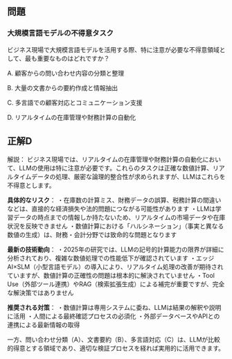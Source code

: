 ## 問題
### 大規模言語モデルの不得意タスク
ビジネス現場で大規模言語モデルを活用する際、特に注意が必要な不得意領域として、最も重要なものはどれですか？

A. 顧客からの問い合わせ内容の分類と整理

B. 大量の文書からの要約作成と情報抽出

C. 多言語での顧客対応とコミュニケーション支援

D. リアルタイムの在庫管理や財務計算の自動化

## 正解D

解説：
ビジネス現場では、リアルタイムの在庫管理や財務計算の自動化において、LLMの使用は特に注意が必要です。これらのタスクは正確な数値計算、リアルタイムデータの処理、厳密な論理的整合性が求められますが、LLMはこれらを不得意とします。

**具体的なリスク**：
・在庫数の計算ミス、財務データの誤算、税務計算の間違いなどは、直接的な経済損失や法的問題につながる可能性があります
・LLMは学習データの時点までの情報しか持たないため、リアルタイムの市場データや在庫状況を反映できません
・数値計算における「ハルシネーション」（事実と異なる数値の生成）は、財務・会計分野では致命的な問題となります

**最新の技術動向**：
・2025年の研究では、LLMの記号的計算能力の限界が詳細に分析されており、複雑な数値処理での性能低下が確認されています
・エッジAI×SLM（小型言語モデル）の導入により、リアルタイム処理の改善が期待されていますが、数値計算の正確性の問題は根本的に解決されていません
・Tool Use（外部ツール連携）やRAG（検索拡張生成）による補完が重要ですが、完全な解決策ではありません

**推奨される対策**：
・数値計算は専用システムに委ね、LLMは結果の解釈や説明に活用
・人間による最終確認プロセスの必須化
・外部データベースやAPIとの連携による最新情報の取得

一方、問い合わせ分類（A）、文書要約（B）、多言語対応（C）は、LLMが比較的得意とする領域であり、適切な検証プロセスを経れば実用的に活用できます。 